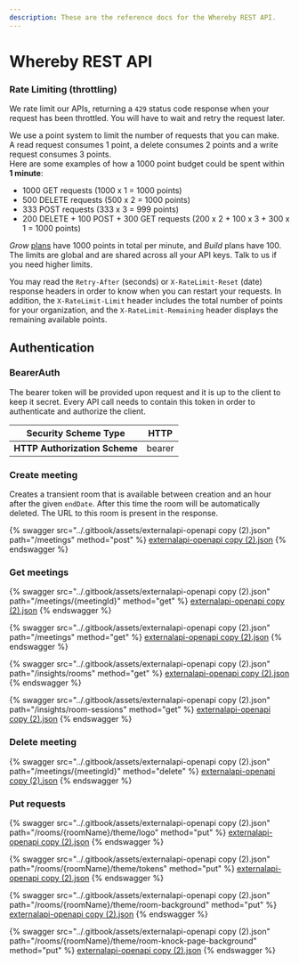 ```yaml
---
description: These are the reference docs for the Whereby REST API.
---
```


# Whereby REST API

### Rate Limiting (throttling)

We rate limit our APIs, returning a `429` status code response when your request has been throttled. You will have to wait and retry the request later.

We use a point system to limit the number of requests that you can make.\
A read request consumes 1 point, a delete consumes 2 points and a write request consumes 3 points.\
Here are some examples of how a 1000 point budget could be spent within **1 minute**:

* 1000 GET requests (1000 x 1 = 1000 points)
* 500 DELETE requests (500 x 2 = 1000 points)
* 333 POST requests (333 x 3 = 999 points)
* 200 DELETE + 100 POST + 300 GET requests (200 x 2 + 100 x 3 + 300 x 1 = 1000 points)

_Grow_ [plans](https://whereby.com/information/embedded/pricing/) have 1000 points in total per minute, and _Build_ plans have 100. The limits are global and are shared across all your API keys. Talk to us if you need higher limits.

You may read the `Retry-After` (seconds) or `X-RateLimit-Reset` (date) response headers in order to know when you can restart your requests. In addition, the `X-RateLimit-Limit` header includes the total number of points for your organization, and the `X-RateLimit-Remaining` header displays the remaining available points.

## Authentication

### BearerAuth

The bearer token will be provided upon request and it is up to the client to keep it secret. Every API call needs to contain this token in order to authenticate and authorize the client.

| **Security Scheme Type**      | HTTP   |
| ----------------------------- | ------ |
| **HTTP Authorization Scheme** | bearer |

### Create meeting

Creates a transient room that is available between creation and an hour after the given `endDate`. After this time the room will be automatically deleted. The URL to this room is present in the response.

{% swagger src="../.gitbook/assets/externalapi-openapi copy (2).json" path="/meetings" method="post" %}
[externalapi-openapi copy (2).json](<../.gitbook/assets/externalapi-openapi copy (2).json>)
{% endswagger %}

### Get meetings

{% swagger src="../.gitbook/assets/externalapi-openapi copy (2).json" path="/meetings/{meetingId}" method="get" %}
[externalapi-openapi copy (2).json](<../.gitbook/assets/externalapi-openapi copy (2).json>)
{% endswagger %}

{% swagger src="../.gitbook/assets/externalapi-openapi copy (2).json" path="/meetings" method="get" %}
[externalapi-openapi copy (2).json](<../.gitbook/assets/externalapi-openapi copy (2).json>)
{% endswagger %}

{% swagger src="../.gitbook/assets/externalapi-openapi copy (2).json" path="/insights/rooms" method="get" %}
[externalapi-openapi copy (2).json](<../.gitbook/assets/externalapi-openapi copy (2).json>)
{% endswagger %}

{% swagger src="../.gitbook/assets/externalapi-openapi copy (2).json" path="/insights/room-sessions" method="get" %}
[externalapi-openapi copy (2).json](<../.gitbook/assets/externalapi-openapi copy (2).json>)
{% endswagger %}

### Delete meeting

{% swagger src="../.gitbook/assets/externalapi-openapi copy (2).json" path="/meetings/{meetingId}" method="delete" %}
[externalapi-openapi copy (2).json](<../.gitbook/assets/externalapi-openapi copy (2).json>)
{% endswagger %}

### Put requests

{% swagger src="../.gitbook/assets/externalapi-openapi copy (2).json" path="/rooms/{roomName}/theme/logo" method="put" %}
[externalapi-openapi copy (2).json](<../.gitbook/assets/externalapi-openapi copy (2).json>)
{% endswagger %}

{% swagger src="../.gitbook/assets/externalapi-openapi copy (2).json" path="/rooms/{roomName}/theme/tokens" method="put" %}
[externalapi-openapi copy (2).json](<../.gitbook/assets/externalapi-openapi copy (2).json>)
{% endswagger %}

{% swagger src="../.gitbook/assets/externalapi-openapi copy (2).json" path="/rooms/{roomName}/theme/room-background" method="put" %}
[externalapi-openapi copy (2).json](<../.gitbook/assets/externalapi-openapi copy (2).json>)
{% endswagger %}

{% swagger src="../.gitbook/assets/externalapi-openapi copy (2).json" path="/rooms/{roomName}/theme/room-knock-page-background" method="put" %}
[externalapi-openapi copy (2).json](<../.gitbook/assets/externalapi-openapi copy (2).json>)
{% endswagger %}
